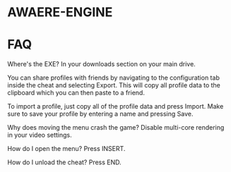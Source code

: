 # AWAERE-ENGINE

# FAQ
 Where's the EXE? 
In your downloads section on your main drive.

You can share profiles with friends by navigating to the configuration tab inside the cheat and selecting Export. This will copy all profile data to the clipboard which you can then paste to a friend.

To import a profile, just copy all of the profile data and press Import. Make sure to save your profile by entering a name and pressing Save.

Why does moving the menu crash the game?
Disable multi-core rendering in your video settings.

How do I open the menu?
Press INSERT.

How do I unload the cheat?
Press END.
